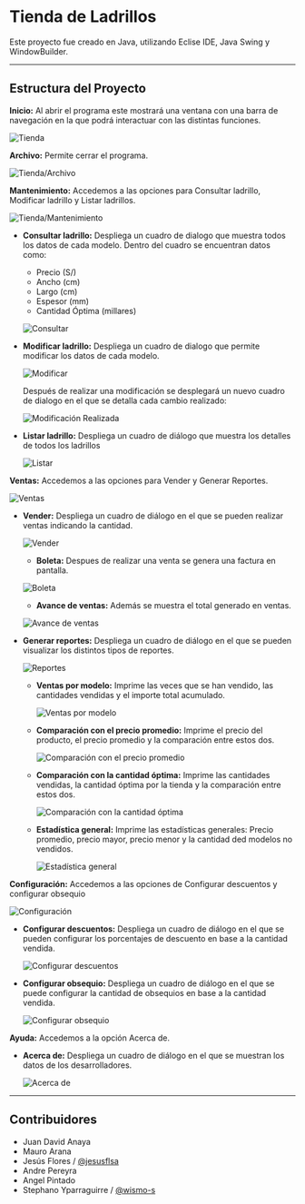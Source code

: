 # Tienda de Ladrillos

Este proyecto fue creado en Java, utilizando Eclise IDE, Java Swing y WindowBuilder.
***
## Estructura del Proyecto

**Inicio:** Al abrir el programa este mostrará una ventana con una barra de navegación en la que podrá interactuar con las distintas funciones.

![Tienda](screenshots/tienda.jpg)

**Archivo:** Permite cerrar el programa.

![Tienda/Archivo](screenshots/tienda-archivo.jpg)

**Mantenimiento:** Accedemos a las opciones para Consultar ladrillo, Modificar ladrillo y Listar ladrillos.

![Tienda/Mantenimiento](screenshots/tienda-mantenimiento.jpg)

- **Consultar ladrillo:** Despliega un cuadro de dialogo que muestra todos los datos de cada modelo.
    Dentro del cuadro se encuentran datos como:

    -	Precio (S/)
    -	Ancho (cm)
    -	Largo (cm)
    -	Espesor (mm)
    -	Cantidad Óptima (millares)
    
    ![Consultar](screenshots/consultar.jpg)
    
    
- **Modificar ladrillo:** Despliega un cuadro de dialogo que permite modificar los datos de cada modelo.

    ![Modificar](screenshots/modificar.jpg)

    Después de realizar una modificación se desplegará un nuevo cuadro de dialogo en el que se detalla cada cambio realizado:
    
    ![Modificación Realizada](screenshots/modificado.jpg)
    
- **Listar ladrillo:** Despliega un cuadro de diálogo que muestra los detalles de todos los ladrillos

    ![Listar](screenshots/listar.jpg)

**Ventas:** Accedemos a las opciones para Vender y Generar Reportes.

![Ventas](screenshots/tienda-vender.jpg)

- **Vender:** Despliega un cuadro de diálogo en el que se pueden realizar ventas indicando la cantidad.

    ![Vender](screenshots/vender.jpg)

    - **Boleta:** Despues de realizar una venta se genera una factura en pantalla.
    
    ![Boleta](screenshots/vender-boleta.jpg)
    
    - **Avance de ventas:** Además se muestra el total generado en ventas.
    
    ![Avance de ventas](screenshots/vender-avance.jpg)
    
- **Generar reportes:** Despliega un cuadro de diálogo en el que se pueden visualizar los distintos tipos de reportes.

    ![Reportes](screenshots/reportes.jpg)

    - **Ventas por modelo:** Imprime las veces que se han vendido, las cantidades vendidas y el importe total acumulado.
    
        ![Ventas por modelo](screenshots/reportes-modelo.jpg)
    
    - **Comparación con el precio promedio:** Imprime el precio del producto, el precio promedio y la comparación entre estos dos.
    
        ![Comparación con el precio promedio](screenshots/reportes-comparacion.jpg)
    
    - **Comparación con la cantidad óptima:** Imprime las cantidades vendidas, la cantidad óptima por la tienda y la comparación entre estos dos.
    
        ![Comparación con la cantidad óptima](screenshots/reportes-comparacion2.jpg)
    
    - **Estadística general:** Imprime las estadísticas generales: Precio promedio, precio mayor, precio menor y la cantidad ded modelos no vendidos.
    
        ![Estadística general](screenshots/reportes-estadistica.jpg)
    
**Configuración:** Accedemos a las opciones de Configurar descuentos y configurar obsequio

![Configuración](screenshots/configurar.jpg)

- **Configurar descuentos:** Despliega un cuadro de diálogo en el que se pueden configurar los porcentajes de descuento en base a la cantidad vendida.

    ![Configurar descuentos](screenshots/configuracion-descuento.jpg)
    
- **Configurar obsequio:** Despliega un cuadro de diálogo en el que se puede configurar la cantidad de obsequios en base a la cantidad vendida.

    ![Configurar obsequio](screenshots/configuracion-obsequios.jpg)
    
**Ayuda:** Accedemos a la opción Acerca de.
- **Acerca de:** Despliega un cuadro de diálogo en el que se muestran los datos de los desarrolladores.

    ![Acerca de](screenshots/ayuda-acercade.jpg)
***
## Contribuidores

- Juan David Anaya
- Mauro Arana
- Jesús Flores / [@jesusflsa](https://github.com/jesusflsa)
- Andre Pereyra
- Angel Pintado
- Stephano Yparraguirre / [@wismo-s](https://github.com/wismo-s)
